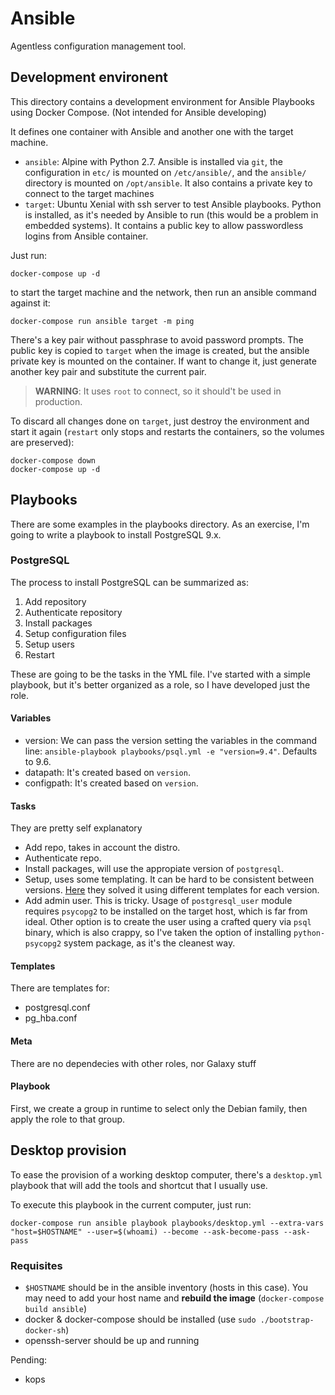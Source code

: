 # Ansible

Agentless configuration management tool.

## Development environent

This directory contains a development environment for Ansible Playbooks using Docker Compose. (Not intended for Ansible developing)

It defines one container with Ansible and another one with the target machine. 

- `ansible`: Alpine with Python 2.7. Ansible is installed via `git`, the configuration in `etc/` is mounted on `/etc/ansible/`, and the `ansible/` directory is mounted on `/opt/ansible`. It also contains a private key to connect to the target machines
- `target`: Ubuntu Xenial with ssh server to test Ansible playbooks. Python is installed, as it's needed by Ansible to run (this would be a problem in embedded systems). It contains a public key to allow passwordless logins from Ansible container.

Just run:

```
docker-compose up -d
```

to start the target machine and the network, then run an ansible command against it:

```
docker-compose run ansible target -m ping
```

There's a key pair without passphrase to avoid password prompts. The public key is copied to `target` when the image is created, but the ansible private key is mounted on the container. If want to change it, just generate another key pair and substitute the current pair. 

> **WARNING**: It uses `root` to connect, so it should't be used in production.

To discard all changes done on `target`, just destroy the environment and start it again (`restart` only stops and restarts the containers, so the volumes are preserved):

```
docker-compose down
docker-compose up -d
```

## Playbooks

There are some examples in the playbooks directory. As an exercise, I'm going to write a playbook to install PostgreSQL 9.x.

### PostgreSQL

The process to install PostgreSQL can be summarized as:

1. Add repository
2. Authenticate repository
3. Install packages
4. Setup configuration files
5. Setup users
6. Restart

These are going to be the tasks in the YML file. I've started with a simple playbook, but it's better organized as a role, so I have developed just the role.

#### Variables
 
- version: We can pass the version setting the variables in the command line: `ansible-playbook playbooks/psql.yml -e "version=9.4"`. Defaults to 9.6.
- datapath: It's created based on `version`.
- configpath: It's created based on `version`.

#### Tasks

They are pretty self explanatory

- Add repo, takes in account the distro.
- Authenticate repo.
- Install packages, will use the appropiate version of `postgresql`.
- Setup, uses some templating. It can be hard to be consistent between versions. [Here](https://github.com/ANXS/postgresql) they solved it using different templates for each version.
- Add admin user. This is tricky. Usage of `postgresql_user` module requires `psycopg2` to be installed on the target host, which is far from ideal. Other option is to create the user using a crafted query via `psql` binary, which is also crappy, so I've taken the option of installing `python-psycopg2` system package, as it's the cleanest way.

#### Templates

There are templates for:

- postgresql.conf
- pg_hba.conf

#### Meta

There are no dependecies with other roles, nor Galaxy stuff

#### Playbook

First, we create a group in runtime to select only the Debian family, then apply the role to that group.

## Desktop provision

To ease the provision of a working desktop computer, there's a `desktop.yml` playbook that will add the tools and shortcut that I usually use.

To execute this playbook in the current computer, just run:

```
docker-compose run ansible playbook playbooks/desktop.yml --extra-vars "host=$HOSTNAME" --user=$(whoami) --become --ask-become-pass --ask-pass
```

### Requisites

- `$HOSTNAME` should be in the ansible inventory (hosts in this case). You may need to add your host name and **rebuild the image** (`docker-compose build ansible`)
- docker & docker-compose should be installed (use `sudo ./bootstrap-docker-sh`)
- openssh-server should be up and running



Pending:
- kops
